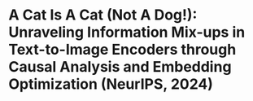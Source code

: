 # A Cat Is A Cat (Not A Dog!): Unraveling Information Mix-ups in Text-to-Image Encoders through Causal Analysis and Embedding Optimization (NeurIPS, 2024)
